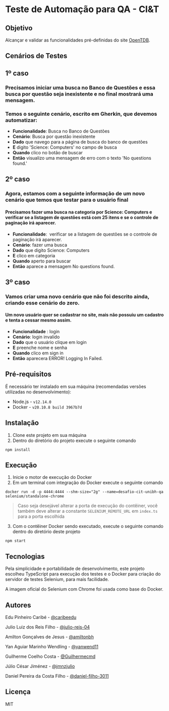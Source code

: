 # Teste de Automação para QA - CI&T

## Objetivo

Alcançar e validar as funcionalidades pré-definidas do site [OpenTDB](https://opentdb.com/).

## Cenários de Testes

## 1º caso 

### Precisamos iniciar uma busca no Banco de Questões e essa busca por questão seja inexistente e no final mostrará uma mensagem.

### Temos o seguinte cenário, escrito em Gherkin, que devemos automatizar:
- **Funcionalidade**: Busca no Banco de Questões
- **Cenário**: Busca por questão inexistente
- **Dado** que navego para a página de busca do banco de questões
- **E** digito 'Science: Computers' no campo de busca
- **Quando** clico no botão de buscar
- **Então** visualizo uma mensagem de erro com o texto 'No questions found.'

## 2º caso 
### Agora, estamos com a seguinte informação de um novo cenário que temos que testar para o usuário final

#### Precisamos fazer uma busca na categoria por Science: Computers e verificar se a listagem de questões está com 25 itens e se o controle de paginação irá aparecer.
- **Funcionalidade**:  verificar se a listagem de questões se o controle de paginação irá aparecer.
- **Cenário**: fazer uma busca
- **Dado** que digito Science: Computers 
- **E** clico em categoria 
- **Quando** aperto para buscar 
- **Então** aparece a mensagem No questions found.

## 3º caso

### Vamos criar uma novo cenário que não foi descrito ainda, criando esse cenário do zero.

#### Um novo usuário quer se cadastrar no site, mais não possuiu um cadastro e tenta a cessar mesmo assim.
- **Funcionalidade** : login 
- **Cenário**: login invalido 
- **Dado** que o usuário clique em login
- **E** preenche nome e senha 
- **Quando** clico em sign in 
- **Então** aparecera ERROR! Logging In Failed.

## Pré-requisitos

É necessário ter instalado em sua máquina (recomendadas versões utilizadas no desenvolvimento): 
- Node.js - `v12.14.0`
- Docker - `v20.10.8 build 3967b7d`

## Instalação

1. Clone este projeto em sua máquina
2. Dentro do diretório do projeto execute o seguinte comando
```
npm install
```

## Execução

1. Inicie o motor de execução do Docker
2. Em um terminal com integração do Docker execute o seguinte comando
```
docker run -d -p 4444:4444 --shm-size="2g" --name=desafio-cit-unibh-qa selenium/standalone-chrome
```
> Caso seja desejável alterar a porta de execução do contêiner, você também deve alterar a constante `SELENIUM_REMOTE_URL` em `index.ts` para a porta escolhida
3. Com o contêiner Docker sendo executado, execute o seguinte comando dentro do diretório deste projeto
```
npm start
```

## Tecnologias

Pela simplicidade e portabilidade de desenvolvimento, este projeto escolheu TypeScript para execução dos testes e o Docker para criação do servidor de testes Selenium, para mais facilidade.

A imagem oficial do Selenium com Chrome foi usada como base do Docker.

## Autores

Edu Pinheiro Caribé - [@caribeedu](https://github.com/caribeedu)

Julio Luiz dos Reis Filho - [@julio-reis-04](https://github.com/julio-reis-04)

Amilton Gonçalves de Jesus - [@amiltonbh](https://github.com/amiltonbh)

Yan Aguiar Marinho Wendling - [@yanwend11](https://github.com/yanwend11)

Guilherme Coelho Costa - [@Guilhermecmd](https://github.com/Guilhermecmd)

Júlio César Jiménez - [@jmnzjulio](https://github.com/jmnzjulio)

Daniel Pereira da Costa Filho - [@daniel-filho-3011](https://github.com/daniel-filho-3011)


## Licença

MIT

